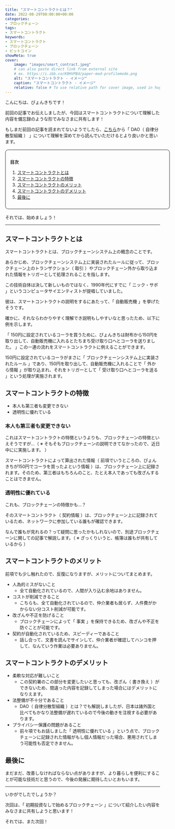 ```yaml
---
title: "スマートコントラクトとは？"
date: 2022-08-29T00:00:00+00:00
categories:
- ブロックチェーン
tags:
- スマートコントラクト
keywords:
- スマートコントラクト
- ブロックチェーン
- ビットコイン
showMeta: true
cover:
    image: "images/smart_contract.jpeg"
    # can also paste direct link from external site
    # ex. https://i.ibb.co/K0HVPBd/paper-mod-profilemode.png
    alt: "スマートコントラクト - イメージ"
    caption: "スマートコントラクト - イメージ"
    relative: false # To use relative path for cover image, used in hugo Page-bundles
---
```


<style>
    .flame {
        margin: 1rem 0;
        padding: 1em;
        width: 100%;
        border: 2px solid #828282;
        border-radius: 10px;
    }

    .flame ul {
        margin: 0;
    }

    .flame ul li {
        margin: 0;
    }

</style>

こんにちは、ぴょんきちです！

前回の記事でお伝えしましたが、今回はスマートコントラクトについて理解した内容を備忘録のような形でみなさまに共有します！

もしまだ前回の記事を読まれてないようでしたら、<a href="/posts/blockchain/dao/what-is-dao/">こちら</a>から「 DAO（ 自律分散型組織 ） 」について理解を深めてから読んでいただけるとより良いかと思います。

<div class="flame">
    <p style="margin-bottom: .5rem;"><strong>目次</strong></p>
    <ol>
        <li><a href="#スマートコントラクトとは">スマートコントラクトとは</a></li>
        <li><a href="#スマートコントラクトの特徴">スマートコントラクトの特徴</a></li>
        <li><a href="#スマートコントラクトのメリット">スマートコントラクトのメリット</a></li>
        <li><a href="#スマートコントラクトのデメリット">スマートコントラクトのデメリット</a></li>
        <li><a href="#最後に">最後に</a></li>
    </ol>
</div>

それでは、始めましょう！

<hr>

## スマートコントラクトとは

スマートコントラクトとは、ブロックチェーンシステム上の概念のことです。

あらかじめ、ブロックチェーンシステム上に実装されたルールに従って、ブロックチェーン上のトランザクション（ 取引 ）やブロックチェーン外から取り込まれた情報をトリガーとして処理されることを指します。

この技術自体は決して新しいものではなく、1990年代にすでに「 ニック・サボ 」というコンピュータサイエンティストが提唱していました。

彼は、スマートコントラクトの説明をするにあたって、「 自動販売機 」を挙げたそうです。

確かに、それならわかりやすく理解でき説明もしやすいなと思ったため、以下に例を示します。

「 150円に設定されているコーラを買うために、ぴょんきちは財布から150円を取り出して、自動販売機に入れるとたちまち受け取り口へとコーラを送りました。 」この一連の流れをスマートコントラクトに例えることができます。

150円に設定されているコーラがまさに「 ブロックチェーンシステム上に実装されたルール 」であり、150円を取り出して、自動販売機に入れることで「 外から情報 」が取り込まれ、それをトリガーとして「 受け取り口へとコーラを送る 」という処理が実施されます。

## スマートコントラクトの特徴

- 本人も第三者も変更できない
- 透明性に優れている

### 本人も第三者も変更できない

これはスマートコントラクトの特徴というよりも、ブロックチェーンの特徴といえそうですが…（ ※ そもそもブロックチェーンの説明できてなかったので、近日中にに実施します。 ）

スマートコントラクトによって算出された情報（ 前項でいうところの、ぴょんきちが150円でコーラを買ったよという情報 ）は、ブロックチェーン上に記録されます。そのため、第三者はもちろんのこと、たとえ本人であっても改ざんすることはできません。

### 透明性に優れている

これも、ブロックチェーンの特徴かも…？

そのスマートコントラクト（ 契約情報 ）は、ブロックチェーン上に記録されているため、ネットワークに参加している誰もが確認できます。

なんで誰もが見れるの？って疑問に思ったかもしれないので、別途ブロックチェーンに関しての記事で解説します。（ ※ ざっくりいうと、帳簿は誰もが共有しているから ）

## スマートコントラクトのメリット

前項でも少し触れたので、反復になりますが、メリットについてまとめます。

- 人為的ミスがないこと
  - 全て自動化されているので、人間が入り込む余地はありません。
- コストが削減できること
  - こちらも、全て自動化されているので、仲介業者も居らず、人件費がかからない分コスト削減が可能です。
- 改ざんや不正を防げること
  - ブロックチェーンによって「 事実 」を保持できるため、改ざんや不正を防ぐことが可能です。
- 契約が自動化されているため、スピーディーであること
  - 話し合って、文書を読んでサインして、仲介業者が確認してハンコを押して、なんていう作業は必要ありません。

## スマートコントラクトのデメリット

- 柔軟な対応が難しいこと
  - この契約署のこの部分を変更したいと思っても、改ざん（ 書き換え ）ができないため、間違った内容を記録してしまった場合にはデメリットになりえます。
- 法整備が不十分であること
  - DAO（ 自律分散型組織 ）とは？でも解説しましたが、日本は諸外国と比べてもかなり法整備が遅れているので今後の動きを注視する必要があります。
- プライバシー保護の問題があること
  - 前々項でもお話しました「 透明性に優れている 」という点で、ブロックチェーンに記録された情報がもし個人情報だった場合、悪用されてしまう可能性も否定できません。

## 最後に

まだまだ、改善しなければならない点がありますが、より暮らしを便利にすることが可能な技術だと思うので、今後の発展に期待したいとおもいます。

<hr>

いかがでしたでしょうか？

次回は、「 初期投資なしで始めるブロックチェーン 」について紹介したい内容をみなさまに共有しようと思います！

それでは、また次回！

